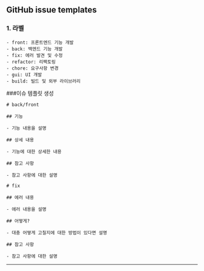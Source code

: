 ## GitHub issue templates

### 1. 라벨
	- front: 프론트엔드 기능 개발
	- back: 백엔드 기능 개발
	- fix: 에러 발견 및 수정
	- refactor: 리팩토링
	- chore: 요구사항 변경
	- gui: UI 개발
	- build: 빌드 및 외부 라이브러리

###이슈 템플릿 생성
```
# back/front

## 기능

- 기능 내용을 설명

## 상세 내용

- 기능에 대한 상세한 내용

## 참고 사항

- 참고 사항에 대한 설명
```
```
# fix

## 에러 내용

- 에러 내용을 설명

## 어떻게?

- 대충 어떻게 고칠지에 대한 방법이 있다면 설명

## 참고 사항

- 참고 사항에 대한 설명
```
---
